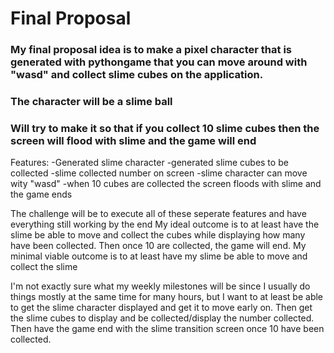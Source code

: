 # Final Proposal

### My final proposal idea is to make a pixel character that is generated with pythongame that you can move around with "wasd" and collect slime cubes on the application.
### The character will be a slime ball 
### Will try to make it so that if you collect 10 slime cubes then the screen will flood with slime and the game will end

Features:
-Generated slime character
-generated slime cubes to be collected
-slime collected number on screen
-slime character can move wity "wasd"
-when 10 cubes are collected the screen floods with slime and the game ends

The challenge will be to execute all of these seperate features and have everything still working by the end
My ideal outcome is to at least have the slime be able to move and collect the cubes while displaying how many have been collected. Then once 10 are collected, the game will end.
My minimal viable outcome is to at least have my slime be able to move and collect the slime

I'm not exactly sure what my weekly milestones will be since I usually do things mostly at the same time for many hours, but I want to at least be able to get the slime character displayed and get it to move early on. Then get the slime cubes to display and be collected/display the number collected. Then have the game end with the slime transition screen once 10 have been collected.
